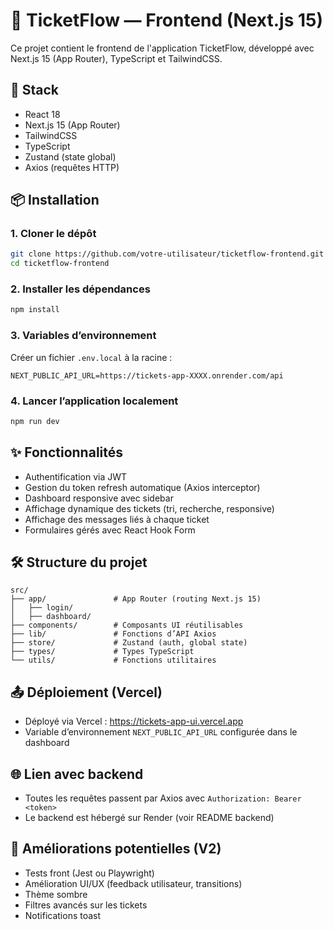 # 🧭 TicketFlow — Frontend (Next.js 15)

Ce projet contient le frontend de l'application TicketFlow, développé avec Next.js 15 (App Router), TypeScript et TailwindCSS.

## 🚀 Stack
- React 18
- Next.js 15 (App Router)
- TailwindCSS
- TypeScript
- Zustand (state global)
- Axios (requêtes HTTP)

## 📦 Installation

### 1. Cloner le dépôt
```bash
git clone https://github.com/votre-utilisateur/ticketflow-frontend.git
cd ticketflow-frontend
```

### 2. Installer les dépendances
```bash
npm install
```

### 3. Variables d’environnement
Créer un fichier `.env.local` à la racine :
```env
NEXT_PUBLIC_API_URL=https://tickets-app-XXXX.onrender.com/api
```

### 4. Lancer l’application localement
```bash
npm run dev
```

## ✨ Fonctionnalités
- Authentification via JWT
- Gestion du token refresh automatique (Axios interceptor)
- Dashboard responsive avec sidebar
- Affichage dynamique des tickets (tri, recherche, responsive)
- Affichage des messages liés à chaque ticket
- Formulaires gérés avec React Hook Form

## 🛠️ Structure du projet
```
src/
├── app/               # App Router (routing Next.js 15)
│   ├── login/
│   ├── dashboard/
├── components/        # Composants UI réutilisables
├── lib/               # Fonctions d’API Axios
├── store/             # Zustand (auth, global state)
├── types/             # Types TypeScript
└── utils/             # Fonctions utilitaires
```

## 📤 Déploiement (Vercel)
- Déployé via Vercel : https://tickets-app-ui.vercel.app
- Variable d’environnement `NEXT_PUBLIC_API_URL` configurée dans le dashboard

## 🌐 Lien avec backend
- Toutes les requêtes passent par Axios avec `Authorization: Bearer <token>`
- Le backend est hébergé sur Render (voir README backend)

## 🧪 Améliorations potentielles (V2)
- Tests front (Jest ou Playwright)
- Amélioration UI/UX (feedback utilisateur, transitions)
- Thème sombre
- Filtres avancés sur les tickets
- Notifications toast
